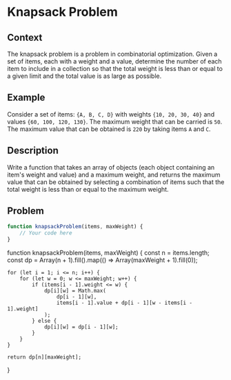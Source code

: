 # Knapsack Problem

## Context
The knapsack problem is a problem in combinatorial optimization. Given a set of items, each with a weight and a value, determine the number of each item to include in a collection so that the total weight is less than or equal to a given limit and the total value is as large as possible.

## Example
Consider a set of items: `{A, B, C, D}` with weights `{10, 20, 30, 40}` and values `{60, 100, 120, 130}`. The maximum weight that can be carried is `50`. The maximum value that can be obtained is `220` by taking items `A` and `C`.

## Description
Write a function that takes an array of objects (each object containing an item's weight and value) and a maximum weight, and returns the maximum value that can be obtained by selecting a combination of items such that the total weight is less than or equal to the maximum weight.

## Problem
```javascript
function knapsackProblem(items, maxWeight) {
    // Your code here
}
```

function knapsackProblem(items, maxWeight) {
const n = items.length;
const dp = Array(n + 1).fill().map(() => Array(maxWeight + 1).fill(0));

    for (let i = 1; i <= n; i++) {
        for (let w = 0; w <= maxWeight; w++) {
            if (items[i - 1].weight <= w) {
                dp[i][w] = Math.max(
                    dp[i - 1][w],
                    items[i - 1].value + dp[i - 1][w - items[i - 1].weight]
                );
            } else {
                dp[i][w] = dp[i - 1][w];
            }
        }
    }

    return dp[n][maxWeight];
}